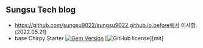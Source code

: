 ## Sungsu Tech blog
 - https://github.com/sungsu9022/sungsu9022.github.io.before에서 이사함.(2022.05.21)
 - base Chirpy Starter [![Gem Version](https://img.shields.io/gem/v/jekyll-theme-chirpy)](https://rubygems.org/gems/jekyll-theme-chirpy) [![GitHub license](https://img.shields.io/github/license/cotes2020/chirpy-starter.svg?color=blue)][mit]
